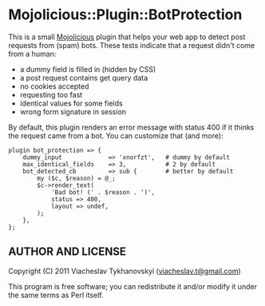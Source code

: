 Mojolicious::Plugin::BotProtection
==================================

This is a small [Mojolicious][mojo] plugin that helps your web app to detect
post requests from (spam) bots. These tests indicate that a request didn't
come from a human:

* a dummy field is filled in (hidden by CSS)
* a post request contains get query data
* no cookies accepted
* requesting too fast
* identical values for some fields
* wrong form signature in session

By default, this plugin renders an error message with status 400 if it thinks
the request came from a bot. You can customize that (and more):

    plugin bot_protection => {
        dummy_input             => 'xnorfzt',   # dummy by default
        max_identical_fields    => 3,           # 2 by default
        bot_detected_cb         => sub {        # better by default
            my ($c, $reason) = @_;
            $c->render_text(
                'Bad bot! (' . $reason . ')',
                status => 400,
                layout => undef,
            );
        },
    };

AUTHOR AND LICENSE
------------------

Copyright (C) 2011 Viacheslav Tykhanovskyi ([viacheslav.t@gmail.com][vtimail])

This program is free software; you can redistribute it and/or modify it
under the same terms as Perl itself.

[mojo]: http://mojolicio.us/
[vtimail]: mailto:viacheslav.t@gmail.com
